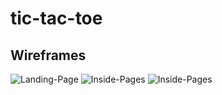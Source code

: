 # tic-tac-toe

## Wireframes
![Landing-Page](/Wireframs/Landing-Page.jpg)
![Inside-Pages](/Wireframs/Inside-Pages.jpg)
![Inside-Pages](/Wireframs/Responsive-Mobile.jpg)
